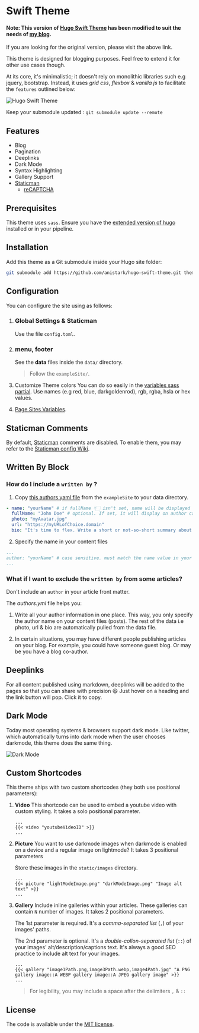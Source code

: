 # Swift Theme

#### Note: This version of [Hugo Swift Theme](https://github.com/onweru/hugo-swift-theme) has been modified to suit the needs of [my blog](https://blog.anirudha.dev).
If you are looking for the original version, please visit the above link.

This theme is designed for blogging purposes. Feel free to extend it for other
use cases though.

At its core, it's minimalistic; it doesn't rely on monolithic libraries such e.g
jquery, bootstrap. Instead, it uses *grid css*, *flexbox* & *vanilla js* to
facilitate the `features` outlined below:

![Hugo Swift Theme](https://github.com/anistark/hugo-swift-theme/blob/master/images/screenshot.png)

Keep your submodule updated : `git submodule update --remote`

## Features

* Blog
* Pagination
* Deeplinks
* Dark Mode
* Syntax Highlighting
* Gallery Support
* [Staticman](#staticman-comments)
  * [reCAPTCHA](https://developers.google.com/recaptcha/docs/display)

## Prerequisites

This theme uses `sass`. Ensure you have the [extended version of hugo](https://github.com/gohugoio/hugo/releases) installed or in your pipeline.

## Installation

Add this theme as a Git submodule inside your Hugo site folder:

```bash
git submodule add https://github.com/anistark/hugo-swift-theme.git themes/hugo-swift-theme
```

## Configuration

You can configure the site using as follows:

1. ### Global Settings & Staticman

    Use the file `config.toml`.
2. ### menu, footer

    See the **data** files inside the `data/` directory.

    > Follow the `exampleSite/`.
3. Customize Theme colors
    You can do so easily in the [variables sass partial](https://github.com/onweru/hugo-swift-theme/blob/e5af8a1414cd8e1ec5a0817f8e5eb8c8c98e2676/assets/sass/_variables.sass#L13-L21). Use names (e.g red, blue, darkgoldenrod), rgb, rgba, hsla or hex values.

4. [Page Sites Variables](https://gohugo.io/variables/site/).

## Staticman Comments

By default, [Staticman](https://staticman.net) comments are disabled.
To enable them, you may refer to the
[Staticman config Wiki](https://github.com/onweru/hugo-swift-theme/wiki/staticman-config).

## Written By Block

### How do I include a `written by` ?

  1. Copy [this authors yaml file](https://github.com/onweru/hugo-swift-theme/blob/master/exampleSite/data/authors.yml) from the `exampleSite` to your data directory.

  ```yaml
  - name: "yourName" # if fullName 👇🏻 isn't set, name will be displayed on author card
    fullName: "John Doe" # optional. If set, it will display on author card
    photo: "myAvatar.jpg"
    url: "https://myURLofChoice.domain"
    bio: "It's time to flex. Write a short or not-so-short summary about yourself."
  ```

  2. Specify the name in your content files

  ```yaml
  ...
  author: "yourName" # case sensitive. must match the name value in your saved data
  ...
  ```
### What if I want to exclude the `written by` from some articles?

Don't include an `author` in your article front matter.

The *authors.yml* file helps you:

  1. Write all your author information in one place. This way, you only specify the author name on your content files (posts). The rest of the data i.e photo, url & bio are automatically pulled from the data file.

  2. In certain situations, you may have different people publishing articles on your blog. For example, you could have someone guest blog. Or may be you have a blog co-author.


## Deeplinks

For all content published using markdown, deeplinks will be added to the pages
so that you can share with precision :smiley: Just   hover on a heading and the
link button will pop. Click it to copy.

## Dark Mode

Today most operating systems & browsers support dark mode. Like twitter, which
automatically turns into dark mode when the user chooses darkmode, this theme
does the same thing.

![Dark Mode](https://github.com/onweru/hugo-swift-theme/blob/master/images/darkmode.jpg)

## Custom Shortcodes

This theme ships with two custom shortcodes (they both use positional parameters):

1. __Video__
    This shortcode can be used to embed a youtube video with custom styling. It takes a solo positional parameter.

    ```
    ...
    {{< video "youtubeVideoID" >}}
    ...
    ```

2. __Picture__
    You want to use darkmode images when darkmode is enabled on a device and a regular image on lightmode? It takes 3 positional parameters

    Store these images in the `static/images` directory.

    ```
    ...
    {{< picture "lightModeImage.png" "darkModeImage.png" "Image alt text" >}}
    ...
    ```

3. __Gallery__
    Include inline galleries within your articles. These galleries can contain `N` number of images. It takes 2 positional parameters.

    The 1st parameter is required. It's a _comma-separated list_ (`,`) of your images' paths.

    The 2nd parameter is optional. It's a _double-collon-separated list_ (`::`) of your images' alt/description/captions text. It's always a good SEO practice to include alt text for your images.

    ```
    ...
    {{< gallery "image1Path.png,image3Path.webp,image4Path.jpg" "A PNG gallery image::A WEBP gallery image::A JPEG gallery image" >}}
    ...
    ```

    > For legibility, you may include a space after the delimiters `,` & `::`

## License

The code is available under the
[MIT license](https://github.com/onweru/hugo-swift-theme/blob/master/LICENSE.md).
